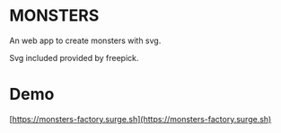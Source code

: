 # MONSTERS

An web app to create monsters with svg.

Svg included provided by freepick.

# Demo

[https://monsters-factory.surge.sh](https://monsters-factory.surge.sh)

